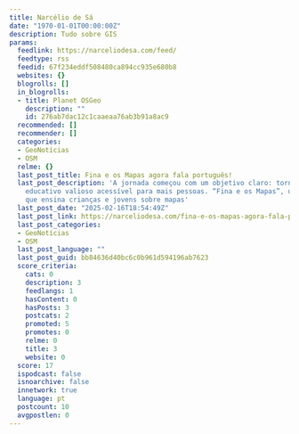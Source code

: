 ```yaml
---
title: Narcélio de Sá
date: "1970-01-01T00:00:00Z"
description: Tudo sobre GIS
params:
  feedlink: https://narceliodesa.com/feed/
  feedtype: rss
  feedid: 67f234eddf508480ca894cc935e680b8
  websites: {}
  blogrolls: []
  in_blogrolls:
  - title: Planet OSGeo
    description: ""
    id: 276ab7dac12c1caaeaa76ab3b91a8ac9
  recommended: []
  recommender: []
  categories:
  - GeoNotícias
  - OSM
  relme: {}
  last_post_title: Fina e os Mapas agora fala português!
  last_post_description: 'A jornada começou com um objetivo claro: tornar um material
    educativo valioso acessível para mais pessoas. “Fina e os Mapas”, um livro encantador
    que ensina crianças e jovens sobre mapas'
  last_post_date: "2025-02-16T18:54:49Z"
  last_post_link: https://narceliodesa.com/fina-e-os-mapas-agora-fala-portugues/
  last_post_categories:
  - GeoNotícias
  - OSM
  last_post_language: ""
  last_post_guid: bb84636d40bc6c0b961d594196ab7623
  score_criteria:
    cats: 0
    description: 3
    feedlangs: 1
    hasContent: 0
    hasPosts: 3
    postcats: 2
    promoted: 5
    promotes: 0
    relme: 0
    title: 3
    website: 0
  score: 17
  ispodcast: false
  isnoarchive: false
  innetwork: true
  language: pt
  postcount: 10
  avgpostlen: 0
---
```

